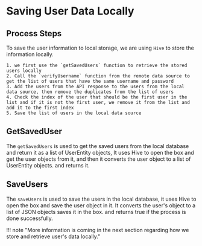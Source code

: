 # Saving User Data Locally


## Process Steps

To save the user information to local storage, we are using `Hive` to store the information locally.

    1. we first use the `getSavedUsers` function to retrieve the stored users locally
    2. Call the `verifyUsername` function from the remote data source to get the list of users that have the same username and password
    3. Add the users from the API response to the users from the local data source, then remove the duplicates from the list of users
    4. Check the index of the user that should be the first user in the list and if it is not the first user, we remove it from the list and add it to the first index
    5. Save the list of users in the local data source

## GetSavedUser

The `getSavedUsers` is used to get the saved users from the local database and return it as a list of UserEntity objects, It uses Hive to open the box and get the user objects from it, and then it converts the user object to a list of UserEntity objects. and returns it.

## SaveUsers
The `saveUsers` is used to save the users in the local database, it uses Hive to open the box and save the user object in it. It converts the user's object to a list of JSON objects saves it in the box. and returns true if the process is done successfully. 

!!! note "More information is coming in the next section regarding how we store and retrieve user's data locally."
